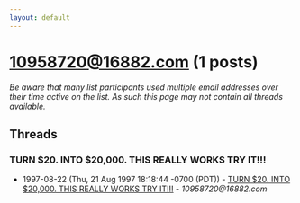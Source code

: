 ```yaml
---
layout: default
---
```


# 10958720@16882.com (1 posts)

_Be aware that many list participants used multiple email addresses over their time active on the list. As such this page may not contain all threads available._

## Threads

### TURN $20. INTO $20,000. THIS REALLY WORKS TRY IT!!!
+ 1997-08-22 (Thu, 21 Aug 1997 18:18:44 -0700 (PDT)) - [TURN $20. INTO $20,000. THIS REALLY WORKS TRY IT!!!](/archive/1997/08/ceeb3350c5c57aaa63ded5fb17985ecb532d6098824e2427da082c8acef88a41) - _10958720@16882.com_

